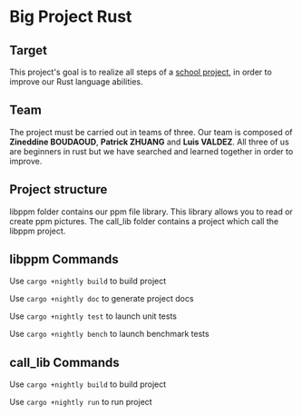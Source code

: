# Big Project Rust

## Target

This project's goal is to realize all steps of a [school project](https://rust-esgi.github.io/AL1/big_project.html), in order to improve our Rust language abilities.

## Team
 
 The project must be carried out in teams of three. Our team is composed of **Zineddine BOUDAOUD**, **Patrick ZHUANG** and **Luis VALDEZ**. All three of us are beginners in rust but we have searched and learned together in order to improve.

## Project structure

libppm folder contains our ppm file library. This library allows you to read or create ppm pictures. The call_lib folder contains a project which call the libppm project.

## libppm Commands

Use ```cargo +nightly build``` to build project

Use ```cargo +nightly doc``` to generate project docs

Use ```cargo +nightly test``` to launch unit tests

Use ```cargo +nightly bench``` to launch benchmark tests

## call_lib Commands

Use ```cargo +nightly build``` to build project

Use ```cargo +nightly run``` to run project

